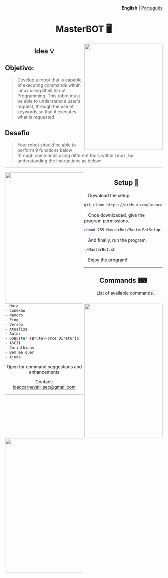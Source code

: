 <p align="right"><strong>English</strong> | <a href="https://github.com/joaocarnevalli/MasterBot/blob/main/README.pt-br.md">Português</a></p>

<div align="center">

# MasterBOT 🖥 </div>

<img src ="https://i.pinimg.com/originals/d7/d6/4e/d7d64eed5d4f58b48886c3cadbb2224b.gif" align="right" width="250px" height="340px">

<div align="center">
  
## Idea 💡</div>

## **Objetivo:**
> Develop a robot that is capable of executing commands within Linux using Shell Script Programming. This robot must be able to understand a user's request, through the use of keywords so that it executes what is requested.

## **Desafio**
> Your robot should be able to perform 9 functions below through commands using different tools within Linux, by understanding the instructions as below:
           


- - - - - - - - - - - - - - - - - - -

<img src ="https://i.pinimg.com/originals/6b/2a/be/6b2abe877a706e801c49229ef351f30a.gif" align="left" width="250px" height="420px"></div>

<div align="center">

## ㅤSetup 🔌 </div>

ㅤDownload the setup.

```sh
git clone https://github.com/joaocarnevalli/MasterBot
```

ㅤOnce downloaded, give the program permissions.

```sh
chmod 755 MasterBot/MasterBotSetup.sh && sudo MasterBot/MasterBotSetup.sh
```

ㅤAnd finally, run the program.

```sh
./MasterBot.sh
```

ㅤEnjoy the program!
ㅤ
ㅤ
- - - - - - - - - - - - - - - - - - -
<img src ="https://i.pinimg.com/originals/f2/74/6a/f2746ae177a5f4bcb59cf08c8d164b13.gif" align="right" width="250px" height="430px">
<img src ="https://i.pinimg.com/originals/18/ee/0d/18ee0d711fc1b266e65f6a389966d65c.gif" align="left" width="250px" height="430px">

<div align="center">

## Commands ⌨ </div> 

<div align="center">
 
ㅤList of available commands.</div>

```sh
- Hora
- Conexão
- Namoro
- Ping
- Versão
- Atualize
- Autor
- GoBuster (Brute-Force Diretorio
- ASCII
- Corinthians
- Bem me quer
- Ajuda
```
<div align="center">
Open for command suggestions and enhancements
  
Contact: joaocarnevalli.sec@gmail.com</div>

- - - - - - - - - - - - - - - - - - -
